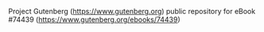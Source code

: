 Project Gutenberg (https://www.gutenberg.org) public repository for
eBook #74439 (https://www.gutenberg.org/ebooks/74439)
